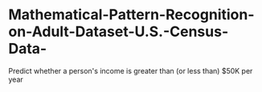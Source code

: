 # Mathematical-Pattern-Recognition-on-Adult-Dataset-U.S.-Census-Data-
Predict whether a person's income is greater than (or less than) $50K per year
